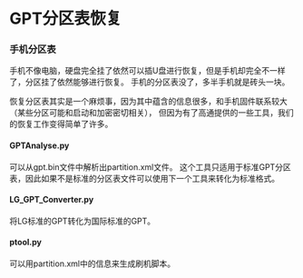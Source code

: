 # GPT分区表恢复
### 手机分区表
手机不像电脑，硬盘完全挂了依然可以插U盘进行恢复，但是手机却完全不一样了，分区挂了依然能够进行恢复。
手机的分区表没了，多半手机就是砖头一块。

恢复分区表其实是一个麻烦事，因为其中蕴含的信息很多，和手机固件联系较大（某些分区可能和启动和加密密切相关），
但因为有了高通提供的一些工具，我们的恢复工作变得简单了许多。

#### GPTAnalyse.py
可以从gpt.bin文件中解析出partition.xml文件。
这个工具只适用于标准GPT分区表，因此如果不是标准的分区表文件可以使用下一个工具来转化为标准格式。

#### LG_GPT_Converter.py
将LG标准的GPT转化为国际标准的GPT。

#### ptool.py
可以用partition.xml中的信息来生成刷机脚本。